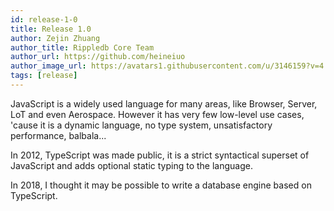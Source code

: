 ```yaml
---
id: release-1-0
title: Release 1.0
author: Zejin Zhuang
author_title: Rippledb Core Team
author_url: https://github.com/heineiuo
author_image_url: https://avatars1.githubusercontent.com/u/3146159?v=4
tags: [release]
---
```


JavaScript is a widely used language for many areas, like Browser, Server, LoT and even Aerospace. However it has very few low-level use cases, 'cause it is a dynamic language, no type system, unsatisfactory performance, balbala...

In 2012, TypeScript was made public, it is a strict syntactical superset of JavaScript and adds optional static typing to the language.

In 2018, I thought it may be possible to write a database engine based on TypeScript.